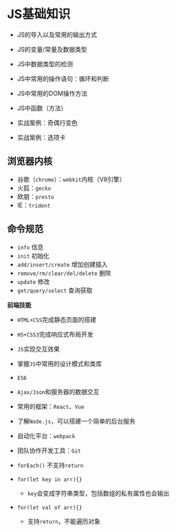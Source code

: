﻿# JS基础知识 #

- JS的导入以及常用的输出方式
- JS的变量/常量及数据类型
- JS中数据类型的检测
- JS中常用的操作语句：循环和判断

- JS中常用的DOM操作方法
- JS中函数（方法）
- 实战案例：奇偶行变色
- 实战案例：选项卡

## 浏览器内核 ##

- 谷歌（`chrome`）：`webkit`内核（V8引擎）
- 火狐：`gecko`
- 欧朋：`presto`
- IE：`trident`

## 命令规范 ##

- `info` 信息
- `init` 初始化
- `add/insert/create` 增加创建插入
- `remove/rm/clear/del/delete` 删除
- `update` 修改
- `get/query/select` 查询获取

**前端技能**

- `HTML+CSS`完成静态页面的搭建
- `H5+CSS3`完成响应式布局开发
- `JS`实现交互效果
- 掌握`JS`中常用的设计模式和类库
- `ES6`
- `Ajax/Json`和服务器的数据交互
- 常用的框架：`React`、`Vue`
- 了解`Node.js`，可以搭建一个简单的后台服务
- 自动化平台：`webpack`
- 团队协作开发工具：`Git`

- `forEach()` 不支持`return`
- `for(let key in arr){}` 
    - `key`会变成字符串类型，包括数组的私有属性也会输出
- `for(let val of arr){}` 
    - 支持`return`，不能遍历对象









